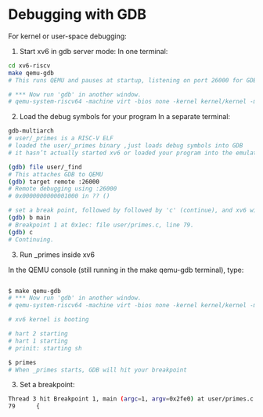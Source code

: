 # Debugging with GDB

For kernel or user-space debugging:

1. Start xv6 in gdb server mode:
In one terminal:
```bash
cd xv6-riscv
make qemu-gdb 
# This runs QEMU and pauses at startup, listening on port 26000 for GDB.

# *** Now run 'gdb' in another window.
# qemu-system-riscv64 -machine virt -bios none -kernel kernel/kernel -m 128M -smp 3 -nographic -drive file=fs.img,if=none,format=raw,id=x0 -device virtio-blk-device,drive=x0,bus=virtio-mmio-bus.0 -S -gdb tcp::26000

```

2. Load the debug symbols for your program 
In a separate terminal:

```bash
gdb-multiarch
# user/_primes is a RISC-V ELF
# loaded the user/_primes binary ,just loads debug symbols into GDB
# it hasn’t actually started xv6 or loaded your program into the emulator’s memory yet.

(gdb) file user/_find
# This attaches GDB to QEMU
(gdb) target remote :26000 
# Remote debugging using :26000
# 0x0000000000001000 in ?? ()

# set a break point, followed by followed by 'c' (continue), and xv6 will run until it hits the breakpoint.
(gdb) b main
# Breakpoint 1 at 0x1ec: file user/primes.c, line 79.
(gdb) c
# Continuing.

```

3. Run _primes inside xv6

In the QEMU console (still running in the make qemu-gdb terminal), type:
```bash

$ make qemu-gdb
# *** Now run 'gdb' in another window.
# qemu-system-riscv64 -machine virt -bios none -kernel kernel/kernel -m 128M -smp 3 -nographic -drive file=fs.img,if=none,format=raw,id=x0 -device virtio-blk-device,drive=x0,bus=virtio-mmio-bus.0 -S -gdb tcp::26000

# xv6 kernel is booting

# hart 2 starting
# hart 1 starting
# prinit: starting sh

$ primes
# When _primes starts, GDB will hit your breakpoint
```


3. Set a breakpoint:
 
```bash
Thread 3 hit Breakpoint 1, main (argc=1, argv=0x2fe0) at user/primes.c:79
79      {
```
